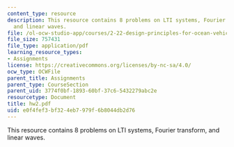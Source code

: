 ```yaml
---
content_type: resource
description: This resource contains 8 problems on LTI systems, Fourier transform,
  and linear waves.
file: /ol-ocw-studio-app/courses/2-22-design-principles-for-ocean-vehicles-13-42-spring-2005/e0f4fef3bf324eb7979f6b8044db2d76_hw2.pdf
file_size: 757431
file_type: application/pdf
learning_resource_types:
- Assignments
license: https://creativecommons.org/licenses/by-nc-sa/4.0/
ocw_type: OCWFile
parent_title: Assignments
parent_type: CourseSection
parent_uid: 3774f0bf-1893-60bf-37c6-5432279abc2e
resourcetype: Document
title: hw2.pdf
uid: e0f4fef3-bf32-4eb7-979f-6b8044db2d76
---
```

This resource contains 8 problems on LTI systems, Fourier transform, and linear waves.